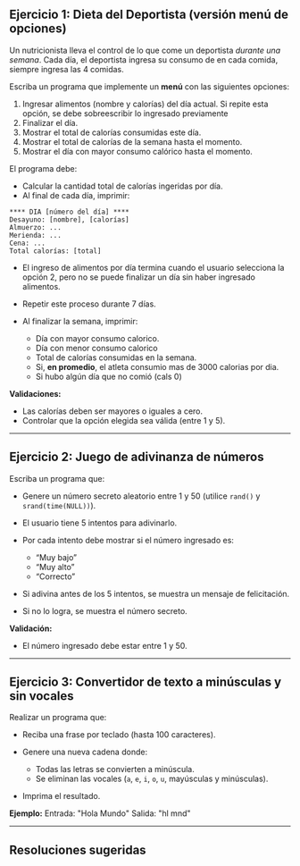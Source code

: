 ## Ejercicio 1: Dieta del Deportista (versión menú de opciones)

Un nutricionista lleva el control de lo que come un deportista *durante una semana*. Cada día, el deportista ingresa su consumo de en cada comida, siempre ingresa las 4 comidas.

Escriba un programa que implemente un **menú** con las siguientes opciones:

1. Ingresar alimentos (nombre y calorías) del día actual. Si repite esta opción, se debe sobreescribir lo ingresado previamente
2. Finalizar el día.
3. Mostrar el total de calorías consumidas este día.
4. Mostrar el total de calorías de la semana hasta el momento.
5. Mostrar el día con mayor consumo calórico hasta el momento.

El programa debe:

* Calcular la cantidad total de calorías ingeridas por día.
* Al final de cada día, imprimir:

```
**** DIA [número del día] ****
Desayuno: [nombre], [calorías]
Almuerzo: ...
Merienda: ...
Cena: ...
Total calorías: [total]
```

* El ingreso de alimentos por día termina cuando el usuario selecciona la opción 2, pero no se puede finalizar un día sin haber ingresado alimentos.
* Repetir este proceso durante 7 días.
* Al finalizar la semana, imprimir:

  * Día con mayor consumo calorico.
  * Día con menor consumo calorico
  * Total de calorías consumidas en la semana.
  * Si, **en promedio**, el atleta consumio mas de 3000 calorias por dia.
  * Si hubo algún día que no comió (cals 0)

**Validaciones:**

* Las calorías deben ser mayores o iguales a cero.
* Controlar que la opción elegida sea válida (entre 1 y 5).
---

## Ejercicio 2: Juego de adivinanza de números

Escriba un programa que:

* Genere un número secreto aleatorio entre 1 y 50 (utilice `rand()` y `srand(time(NULL))`).
* El usuario tiene 5 intentos para adivinarlo.
* Por cada intento debe mostrar si el número ingresado es:

  * “Muy bajo”
  * “Muy alto”
  * “Correcto”
* Si adivina antes de los 5 intentos, se muestra un mensaje de felicitación.
* Si no lo logra, se muestra el número secreto.

**Validación:**

* El número ingresado debe estar entre 1 y 50.

---

## Ejercicio 3: Convertidor de texto a minúsculas y sin vocales

Realizar un programa que:

* Reciba una frase por teclado (hasta 100 caracteres).
* Genere una nueva cadena donde:

  * Todas las letras se convierten a minúscula.
  * Se eliminan las vocales (`a`, `e`, `i`, `o`, `u`, mayúsculas y minúsculas).
* Imprima el resultado.

**Ejemplo:**
Entrada: "Hola Mundo"
Salida: "hl mnd"

---

## Resoluciones sugeridas

